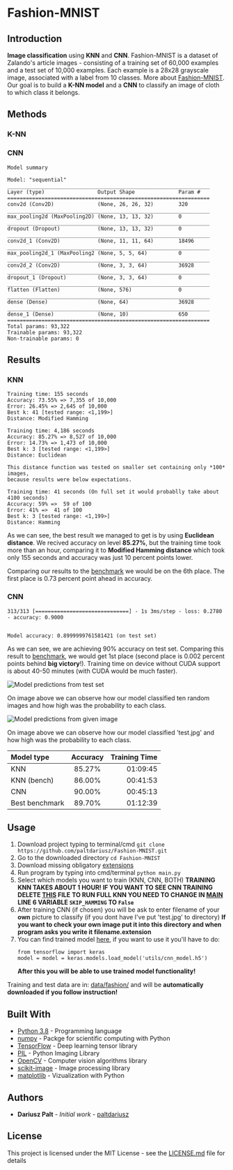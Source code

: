 # Fashion-MNIST 

## Introduction
**Image classification** using **KNN** and **CNN**. Fashion-MNIST is a dataset of Zalando's article images - consisting
of a training set of 60,000 examples and a test set of 10,000 examples. Each example is a 28x28 grayscale image, associated 
with a label from 10 classes. More about [Fashion-MNIST](https://github.com/zalandoresearch/fashion-mnist).
Our goal is to build a **K-NN model** and a **CNN** to classify an image of cloth to which class it belongs.


## Methods

### K-NN

### CNN
```
Model summary

Model: "sequential"
_________________________________________________________________
Layer (type)                 Output Shape              Param #
=================================================================
conv2d (Conv2D)              (None, 26, 26, 32)        320
_________________________________________________________________
max_pooling2d (MaxPooling2D) (None, 13, 13, 32)        0
_________________________________________________________________
dropout (Dropout)            (None, 13, 13, 32)        0
_________________________________________________________________
conv2d_1 (Conv2D)            (None, 11, 11, 64)        18496
_________________________________________________________________
max_pooling2d_1 (MaxPooling2 (None, 5, 5, 64)          0
_________________________________________________________________
conv2d_2 (Conv2D)            (None, 3, 3, 64)          36928
_________________________________________________________________
dropout_1 (Dropout)          (None, 3, 3, 64)          0
_________________________________________________________________
flatten (Flatten)            (None, 576)               0
_________________________________________________________________
dense (Dense)                (None, 64)                36928
_________________________________________________________________
dense_1 (Dense)              (None, 10)                650
=================================================================
Total params: 93,322
Trainable params: 93,322
Non-trainable params: 0
```

## Results
### KNN
```
Training time: 155 seconds
Accuracy: 73.55% => 7,355 of 10,000
Error: 26.45% => 2,645 of 10,000
Best k: 41 [tested range: <1,199>]
Distance: Modified Hamming
```
```
Training time: 4,186 seconds
Accuracy: 85.27% => 8,527 of 10,000
Error: 14.73% => 1,473 of 10,000
Best k: 3 [tested range: <1,199>]
Distance: Euclidean
```
```
This distance function was tested on smaller set containing only *100* images, 
because results were below expectations.

Training time: 41 seconds (On full set it would probablly take about 4100 seconds)
Accuracy: 59% =>  59 of 100
Error: 41% =>  41 of 100
Best k: 3 [tested range: <1,199>]
Distance: Hamming
```

As we can see, the best result we managed to get is by using **Euclidean distance**. We recived accuracy on level **85.27%**, 
but the training time took more than an hour, comparing it to **Modified Hamming distance** which took only 155 seconds 
and accuracy was just 10 percent points lower. 

Comparing our results to the [benchmark](http://fashion-mnist.s3-website.eu-central-1.amazonaws.com/) we would be on the
6th place. The first place is 0.73 percent point ahead in accuracy. 


### CNN

```
313/313 [==============================] - 1s 3ms/step - loss: 0.2780 - accuracy: 0.9000


Model accuracy: 0.8999999761581421 (on test set)
```
As we can see, we are achieving 90% accuracy on test set. Comparing this result to [benchmark](http://fashion-mnist.s3-website.eu-central-1.amazonaws.com/),
we would get 1st place (second place is 0.002 percent points behind **big victory**!). Training time on device without 
CUDA support is about 40-50 minutes (with CUDA would be much faster).  

![Model predictions from test set](docs/predictions.png?raw=true "Model predictions from test set")

On image above we can observe how our model classified ten random images and how high was the probability to each class.
 
![Model predictions from given image](docs/predicted_from_jpg.png?raw=true "Model predictions from given image")

On image above we can observe how our model classified 'test.jpg' and how high was the probability to each class.

| Model type  | Accuracy | Training Time |
| :--- | :---: | ---: |
| KNN  | 85.27% | 01:09:45 |
| KNN (bench)  | 86.00% | 00:41:53 |
| CNN | 90.00% | 00:45:13 |
| Best benchmark| 89.70% | 01:12:39 |

## Usage
1. Download project typing to terminal/cmd `git clone https://github.com/paltdariusz/Fashion-MNIST.git`
2. Go to the downloaded directory `cd Fashion-MNIST`
3. Download missing obligatory [extensions](##-Built-With) 
4. Run program by typing into cmd/terminal `python main.py`
5. Select which models you want to train (KNN, CNN, BOTH)
   **TRAINING KNN TAKES ABOUT 1 HOUR! IF YOU WANT TO SEE CNN TRAINING DELETE [THIS](utils/cnn_model.h5) FILE**
   **TO RUN FULL KNN YOU NEED TO CHANGE IN [MAIN](main.py) LINE 6 VARIABLE `SKIP_HAMMING` TO `False`**
6. After training CNN (if chosen) you will be ask to enter filename of your **own** picture to classify (if you dont have I've put 'test.jpg' to directory)
   **If you want to check your own image put it into this directory and when program asks you write it filename.extension**
7. You can find trained model [here](utils/cnn_model.h5), if you want to use it you'll have to do: 
   ```
   from tensorflow import keras
   model = model = keras.models.load_model('utils/cnn_model.h5')
   ```
   **After this you will be able to use trained model functionality!**

Training and test data are in: [data/fashion/](data/fashion) and will be **automatically downloaded if you follow instruction!**

## Built With

* [Python 3.8](http://docs.python.org/3/) - Programming language
* [numpy](https://www.numpy.org/doc/) - Packge for scientific computing with Python
* [TensorFlow](https://tensorflow.org/api_docs/) - Deep learning tensor library
* [PIL](https://pillow.readthedocs.io/) - Python Imaging Library
* [OpenCV](https://docs.opencv.org/master/d6/d00/tutorial_py_root.html) - Computer vision algorithms library
* [scikit-image](https://scikit-image.org/docs/dev/index.html) - Image processing library
* [matplotlib](https://matplotlib.org/3.2.1/contents.html) - Vizualization with Python

## Authors

* **Dariusz Palt** - *Initial work* - [paltdariusz](https://github.com/paltdariusz)

## License

This project is licensed under the MIT License - see the [LICENSE.md](LICENSE.md) file for details
